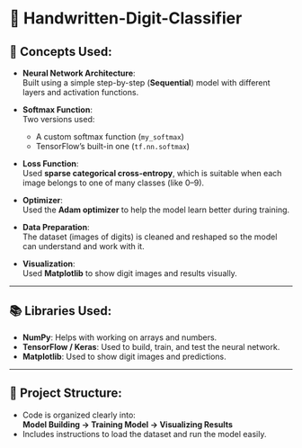 # 🧠 Handwritten-Digit-Classifier

## 🧩 Concepts Used:

- **Neural Network Architecture**:  
  Built using a simple step-by-step (**Sequential**) model with different layers and activation functions.

- **Softmax Function**:  
  Two versions used:  
  - A custom softmax function (`my_softmax`)  
  - TensorFlow’s built-in one (`tf.nn.softmax`)

- **Loss Function**:  
  Used **sparse categorical cross-entropy**, which is suitable when each image belongs to one of many classes (like 0–9).

- **Optimizer**:  
  Used the **Adam optimizer** to help the model learn better during training.

- **Data Preparation**:  
  The dataset (images of digits) is cleaned and reshaped so the model can understand and work with it.

- **Visualization**:  
  Used **Matplotlib** to show digit images and results visually.

---

## 📚 Libraries Used:

- **NumPy**: Helps with working on arrays and numbers.  
- **TensorFlow / Keras**: Used to build, train, and test the neural network.  
- **Matplotlib**: Used to show digit images and predictions.

---

## 📁 Project Structure:

- Code is organized clearly into:  
  **Model Building → Training Model → Visualizing Results**  
- Includes instructions to load the dataset and run the model easily.
